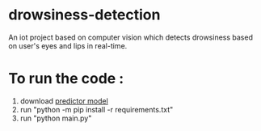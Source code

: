 # drowsiness-detection
An iot project based on computer vision which detects drowsiness based on user's eyes and lips in real-time.

# To run the code :
1) download [predictor model](https://github.com/tzutalin/dlib-android/blob/master/data/shape_predictor_68_face_landmarks.dat)
2) run "python -m pip install -r requirements.txt"
3) run "python main.py"
